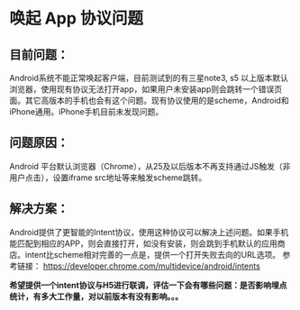 # 唤起 App 协议问题
## 目前问题：
Android系统不能正常唤起客户端，目前测试到的有三星note3, s5 以上版本默认浏览器，使用现有协议无法打开app，如果用户未安装app则会跳转一个错误页面。其它高版本的手机也会有这个问题。现有协议使用的是scheme，Android和iPhone通用。iPhone手机目前未发现问题。

## 问题原因：
Android 平台默认浏览器（Chrome），从25及以后版本不再支持通过JS触发（非用户点击），设置iframe src地址等来触发scheme跳转。

## 解决方案：
Android提供了更智能的Intent协议，使用这种协议可以解决上述问题。如果手机能匹配到相应的APP，则会直接打开，如没有安装，则会跳到手机默认的应用商店。intent比scheme相对完善的一点是，提供一个打开失败去向的URL选项。
参考链接： https://developer.chrome.com/multidevice/android/intents

**希望提供一个intent协议与H5进行联调，评估一下会有哪些问题：是否影响埋点统计，有多大工作量，对以前版本有没有影响。。。**
